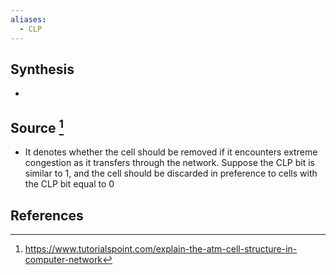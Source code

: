```yaml
---
aliases:
  - CLP
---
```

## Synthesis
- 
## Source [^1]
- It denotes whether the cell should be removed if it encounters extreme congestion as it transfers through the network. Suppose the CLP bit is similar to 1, and the cell should be discarded in preference to cells with the CLP bit equal to 0
## References

[^1]: https://www.tutorialspoint.com/explain-the-atm-cell-structure-in-computer-network